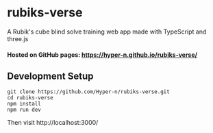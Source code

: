 # rubiks-verse
A Rubik's cube blind solve training web app made with TypeScript and three.js

#### Hosted on GitHub pages: https://hyper-n.github.io/rubiks-verse/

## Development Setup

```
git clone https://github.com/Hyper-n/rubiks-verse.git
cd rubiks-verse
npm install
npm run dev
```

Then visit http://localhost:3000/
